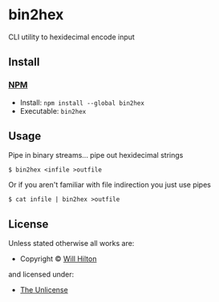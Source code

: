 <!-- TITLE/ -->

<h1>bin2hex</h1>

<!-- /TITLE -->


<!-- DESCRIPTION/ -->

CLI utility to hexidecimal encode input

<!-- /DESCRIPTION -->


<!-- INSTALL/ -->

<h2>Install</h2>

<a href="https://npmjs.com" title="npm is a package manager for javascript"><h3>NPM</h3></a><ul>
<li>Install: <code>npm install --global bin2hex</code></li>
<li>Executable: <code>bin2hex</code></li></ul>

<!-- /INSTALL -->


## Usage

Pipe in binary streams... pipe out hexidecimal strings

    $ bin2hex <infile >outfile

Or if you aren't familiar with file indirection you just use pipes

    $ cat infile | bin2hex >outfile


<!-- LICENSE/ -->

<h2>License</h2>

Unless stated otherwise all works are:

<ul><li>Copyright &copy; <a href="http://onename.com/wmhilton">Will Hilton</a></li></ul>

and licensed under:

<ul><li><a href="http://spdx.org/licenses/Unlicense.html">The Unlicense</a></li></ul>

<!-- /LICENSE -->
